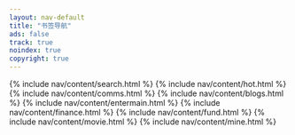 ```yaml
---
layout: nav-default
title: "书签导航"
ads: false
track: true
noindex: true
copyright: true
---
```


{% include nav/content/search.html %}
{% include nav/content/hot.html %}
{% include nav/content/comms.html %}
{% include nav/content/blogs.html %}
{% include nav/content/entermain.html %}
{% include nav/content/finance.html %}
{% include nav/content/fund.html %}
{% include nav/content/movie.html %}
{% include nav/content/mine.html %}